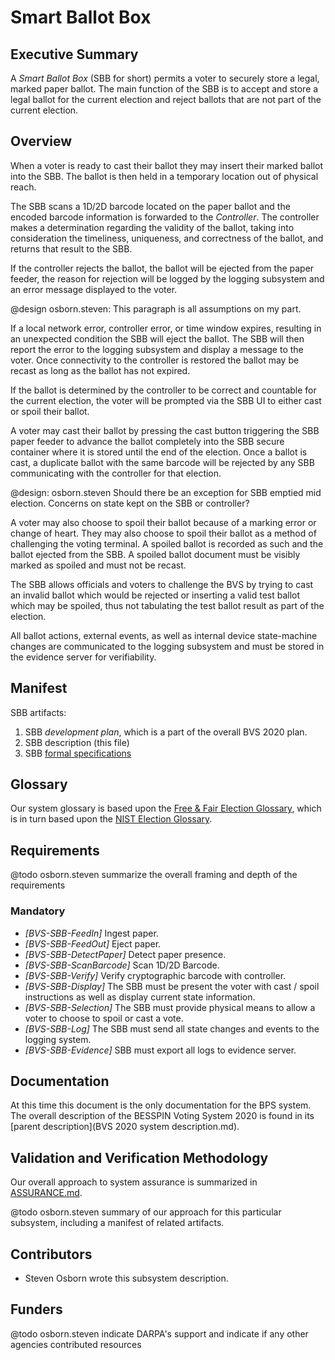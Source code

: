 # Smart Ballot Box

## Executive Summary

A *Smart Ballot Box* (SBB for short) permits a voter to securely store
a legal, marked paper ballot. The main function of the SBB is to
accept and store a legal ballot for the current election and reject
ballots that are not part of the current election.

## Overview

When a voter is ready to cast their ballot they may insert their marked
ballot into the SBB. The ballot is then held in a temporary location
out of physical reach.

The SBB scans a 1D/2D barcode located on the paper ballot and the
encoded barcode information is forwarded to the *Controller*.
The controller makes a determination regarding the validity of the
ballot, taking into consideration the timeliness, uniqueness, and
correctness of the ballot, and returns that result to the SBB.

If the controller rejects the ballot, the ballot will be ejected
from the paper feeder, the reason for rejection will be logged by
the logging subsystem and an error message displayed to the voter.

@design osborn.steven: This paragraph is all assumptions on my part.

If a local network error, controller error, or time window expires,
resulting in an unexpected condition the SBB will eject the
ballot. The SBB will then report the error to the logging subsystem
and display a message to the voter.  Once connectivity to the 
controller is restored the ballot may be recast as long as the ballot
has not expired.

If the ballot is determined by the controller to be correct and 
countable for the current election, the voter will be prompted via
the SBB UI to either cast or spoil their ballot.

A voter may cast their ballot by pressing the cast button triggering
the SBB paper feeder to advance the ballot completely into the SBB
secure container where it is stored until the end of the election.
Once a ballot is cast, a duplicate ballot with the same barcode will
be rejected by any SBB communicating with the controller for that
election.

@design: osborn.steven Should there be an exception for SBB emptied mid election.  Concerns on state kept on the SBB or controller?

A voter may also choose to spoil their ballot because of a marking error
or change of heart.  They may also choose to spoil their ballot as a
method of challenging the voting terminal.  A spoiled ballot is recorded
as such and the ballot ejected from the SBB. A spoiled ballot document
must be visibly marked as spoiled and must not be recast.

The SBB allows officials and voters to challenge the BVS by trying to
cast an invalid ballot which would be rejected or inserting a valid
test ballot which may be spoiled, thus not tabulating the test ballot
result as part of the election.

All ballot actions, external events, as well as internal device
state-machine changes are communicated to the logging subsystem and
must be stored in the evidence server for verifiability.

## Manifest

SBB artifacts:
  1. SBB *development plan*, which is a part of the overall BVS 2020 plan.
  2. SBB description (this file)
  3. SBB [formal specifications](../specs/lando/sbb)

## Glossary

Our system glossary is based upon the 
[Free & Fair Election Glossary](https://github.com/FreeAndFair/ElectionGlossary), 
which is in turn based upon the 
[NIST Election Glossary](https://pages.nist.gov/ElectionGlossary/).

## Requirements

@todo osborn.steven summarize the overall framing and depth of the requirements

### Mandatory

- *[BVS-SBB-FeedIn]* Ingest paper.
- *[BVS-SBB-FeedOut]* Eject paper.
- *[BVS-SBB-DetectPaper]* Detect paper presence.
- *[BVS-SBB-ScanBarcode]* Scan 1D/2D Barcode.
- *[BVS-SBB-Verify]* Verify cryptographic barcode with controller.
- *[BVS-SBB-Display]* The SBB must be present the voter with cast / spoil
  instructions as well as display current state information.
- *[BVS-SBB-Selection]* The SBB must provide physical means to allow a
     voter to choose to spoil or cast a vote.
- *[BVS-SBB-Log]* The SBB must send all state changes and events to
     the logging system.
- *[BVS-SBB-Evidence]* SBB must export all logs to evidence server.

## Documentation

At this time this document is the only documentation for the BPS system.  The
overall description of the BESSPIN Voting System 2020 is found in its [parent
description](BVS 2020 system description.md).

## Validation and Verification Methodology

Our overall approach to system assurance is summarized in
[ASSURANCE.md](../ASSURANCE.md).

@todo osborn.steven summary of our approach for this particular subsystem, including
a manifest of related artifacts.

## Contributors

  * Steven Osborn wrote this subsystem description.

## Funders

@todo osborn.steven indicate DARPA's support and indicate if any other agencies contributed resources

